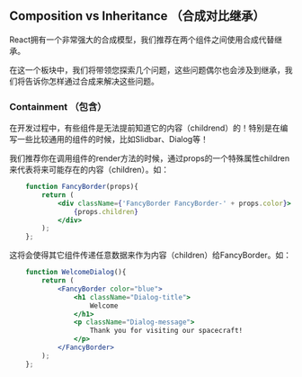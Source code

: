 ## Composition vs Inheritance （合成对比继承）

React拥有一个非常强大的合成模型，我们推荐在两个组件之间使用合成代替继承。

在这一个板块中，我们将带领您探索几个问题，这些问题偶尔也会涉及到继承，我们将告诉你怎样通过合成来解决这些问题。

### Containment （包含）

在开发过程中，有些组件是无法提前知道它的内容（childrend）的！特别是在编写一些比较通用的组件的时候，比如Slidbar、Dialog等！

我们推荐你在调用组件的render方法的时候，通过props的一个特殊属性children来代表将来可能存在的内容（children）。如：

```jsx
    function FancyBorder(props){
        return (
            <div className={'FancyBorder FancyBorder-' + props.color}>
                {props.children}
            </div>
        );
    };
```

这将会使得其它组件传递任意数据来作为内容（children）给FancyBorder。如：

```jsx
    function WelcomeDialog(){
        return (
            <FancyBorder color="blue">
                <h1 className="Dialog-title">
                    Welcome
                </h1>
                <p className="Dialog-message">
                    Thank you for visiting our spacecraft!
                </p>
            </FancyBorder>
        );
    };
```